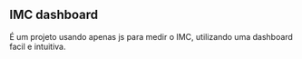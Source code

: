 ## IMC dashboard

É um projeto usando apenas js para medir o IMC, utilizando uma dashboard facil e intuitiva.